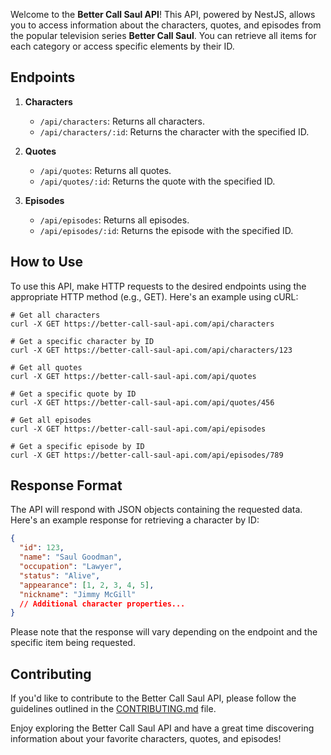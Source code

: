 Welcome to the **Better Call Saul API**! This API, powered by NestJS, allows you to access information about the characters, quotes, and episodes from the popular television series **Better Call Saul**. You can retrieve all items for each category or access specific elements by their ID.

## Endpoints

1. **Characters**

   - `/api/characters`: Returns all characters.
   - `/api/characters/:id`: Returns the character with the specified ID.

2. **Quotes**

   - `/api/quotes`: Returns all quotes.
   - `/api/quotes/:id`: Returns the quote with the specified ID.

3. **Episodes**
   - `/api/episodes`: Returns all episodes.
   - `/api/episodes/:id`: Returns the episode with the specified ID.

## How to Use

To use this API, make HTTP requests to the desired endpoints using the appropriate HTTP method (e.g., GET). Here's an example using cURL:

```shell
# Get all characters
curl -X GET https://better-call-saul-api.com/api/characters

# Get a specific character by ID
curl -X GET https://better-call-saul-api.com/api/characters/123

# Get all quotes
curl -X GET https://better-call-saul-api.com/api/quotes

# Get a specific quote by ID
curl -X GET https://better-call-saul-api.com/api/quotes/456

# Get all episodes
curl -X GET https://better-call-saul-api.com/api/episodes

# Get a specific episode by ID
curl -X GET https://better-call-saul-api.com/api/episodes/789
```

## Response Format

The API will respond with JSON objects containing the requested data. Here's an example response for retrieving a character by ID:

```json
{
  "id": 123,
  "name": "Saul Goodman",
  "occupation": "Lawyer",
  "status": "Alive",
  "appearance": [1, 2, 3, 4, 5],
  "nickname": "Jimmy McGill"
  // Additional character properties...
}
```

Please note that the response will vary depending on the endpoint and the specific item being requested.

## Contributing

If you'd like to contribute to the Better Call Saul API, please follow the guidelines outlined in the [CONTRIBUTING.md](CONTRIBUTING.md) file.

Enjoy exploring the Better Call Saul API and have a great time discovering information about your favorite characters, quotes, and episodes!
